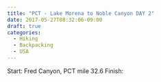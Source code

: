 ```yaml
---
title: "PCT - Lake Morena to Noble Canyon DAY 2"
date: 2017-05-27T08:32:06-09:00
draft: true
categories:
  - Hiking
  - Backpacking
  - USA
---
```


Start: Fred Canyon, PCT mile 32.6
Finish:
